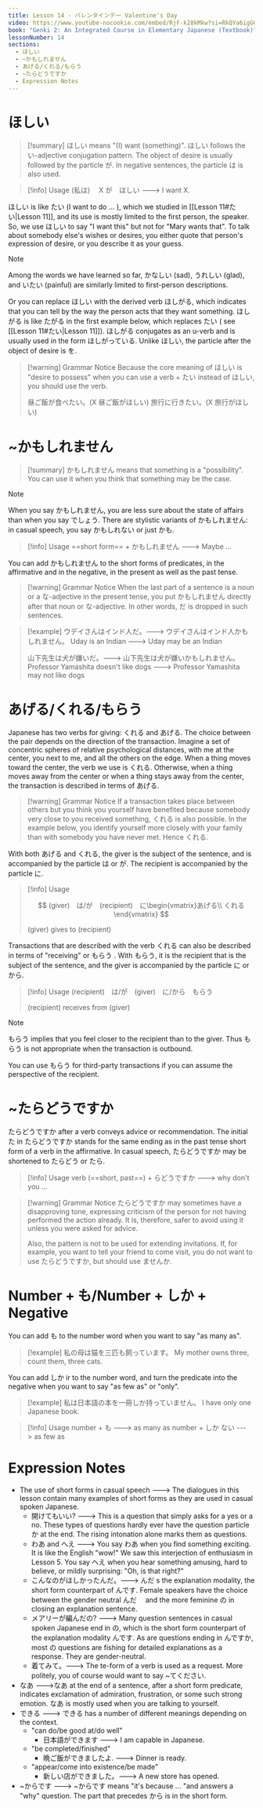 ```yaml
---
title: Lesson 14 - バレンタインデー Valentine's Day
video: https://www.youtube-nocookie.com/embed/RjF-k28kMkw?si=RkQYa6igGGrFpkFI
book: "Genki 2: An Integrated Course in Elementary Japanese (Textbook)"
lessonNumber: 14
sections:
  - ほしい
  - ~かもしれません
  - あげる/くれる/もらう
  - ~たらどうですか
  - Expression Notes
---
```


# ほしい

> [!summary]
> ほしい means "(I) want (something)". ほしい follows the い-adjective conjugation pattern. The object of desire is usually followed by the particle が. In negative sentences, the particle は is also used.

> [!info] Usage
> (私は)　 X が　ほしい ---> I want X.

ほしい is like たい (I want to do ... ), which we studied in [[Lesson 11#たい|Lesson 11]], and its use is mostly limited to the first person, the speaker. So, we use ほしい to say "I want this" but not for "Mary wants that". To talk about somebody else's wishes or desires, you either quote that person's expression of desire, or you describe it as your guess.

> [!note]
> Among the words we have learned so far, かなしい (sad), うれしい (glad), and いたい (painful) are similarly limited to first-person descriptions.

Or you can replace ほしい with the derived verb ほしがる, which indicates that you can tell by the way the person acts that they want something. ほしがる is like たがる in the first example below, which replaces たい ( see [[Lesson 11#たい|Lesson 11]]). ほしがる conjugates as an u-verb and is usually used in the form ほしがっている. Unlike ほしい, the particle after the object of desire is を.

> [!warning] Grammar Notice
> Because the core meaning of ほしい is "desire to possess" when you can use a verb + たい instead of ほしい, you should use the verb.
>
> 昼ご飯が食べたい。(X 昼ご飯がほしい)
> 旅行に行きたい。(X 旅行がほしい)

# ~かもしれません

> [!summary]
> かもしれません means that something is a "possibility". You can use it when you think that something may be the case.

> [!note]
> When you say かもしれません, you are less sure about the state of affairs than when you say でしょう. There are stylistic variants of かもしれません: in casual speech, you say かもしれない or just かも.

> [!info] Usage
> ==short form== + かもしれません ---> Maybe ...

You can add かもしれません to the short forms of predicates, in the affirmative and in the negative, in the present as well as the past tense.

> [!warning] Grammar Notice
> When the last part of a sentence is a noun or a な-adjective in the present tense, you put かもしれません directly after that noun or な-adjective. In other words, だ is dropped in such sentences.

> [!example]
> ウデイさんはインド人だ。---> ウデイさんはインド人かもしれません。
> Uday is an Indian ---> Uday may be an Indian
>
> 山下先生は犬が嫌いだ。---> 山下先生は犬が嫌いかもしれません。
> Professor Yamashita doesn't like dogs ---> Professor Yamashita may not like dogs

# あげる/くれる/もらう

Japanese has two verbs for giving: くれる and あげる. The choice between the pair depends on the direction of the transaction. Imagine a set of concentric spheres of relative psychological distances, with me at the center, you next to me, and all the others on the edge. When a thing moves toward the center, the verb we use is くれる. Otherwise, when a thing moves away from the center or when a thing stays away from the center, the transaction is described in terms of あげる.

> [!warning] Grammar Notice
> If a transaction takes place between others but you think you yourself have benefited because somebody very close to you received something, くれる is also possible. In the example below, you identify yourself more closely with your family than with somebody you have never met. Hence くれる.

With both あげる and くれる, the giver is the subject of the sentence, and is accompanied by the particle は or が. The recipient is accompanied by the particle に.

> [!info] Usage
>
> $$
> (giver)　は/が　(recipient)　に\begin{vmatrix}あげる\\
> くれる
> \end{vmatrix}
> $$
>
> (giver) gives to (recipient)

Transactions that are described with the verb くれる can also be described in terms of "receiving" or もらう . With もらう, it is the recipient that is the subject of the sentence, and the giver is accompanied by the particle に or から.

> [!info] Usage
> (recipient)　は/が　(giver)　に/から　もらう
>
> (recipient) receives from (giver)

> [!note]
> もらう implies that you feel closer to the recipient than to the giver. Thus もらう is not appropriate when the transaction is outbound.
>
> You can use もらう for third-party transactions if you can assume the perspective of the recipient.

# ~たらどうですか

たらどうですか after a verb conveys advice or recommendation. The initial た in たらどうですか stands for the same ending as in the past tense short form of a verb in the affirmative. In casual speech, たらどうですか may be shortened to たらどう or たら.

> [!info] Usage
> verb (==short, past==) + らどうですか ---> why don't you ...

> [!warning] Grammar Notice
> たらどうですか may sometimes have a disapproving tone, expressing criticism of the person for not having performed the action already. It is, therefore, safer to avoid using it unless you were asked for advice.
>
> Also, the pattern is not to be used for extending invitations. If, for example, you want to tell your friend to come visit, you do not want to use たらどうですか, but should use ませんか.

# Number + も/Number + しか + Negative

You can add も to the number word when you want to say "as many as".

> [!example]
> 私の母は猫を三匹も飼っています。
> My mother owns three, count them, three cats.

You can add しか ir to the number word, and turn the predicate into the negative when you want to say "as few as" or "only".

> [!example]
> 私は日本語の本を一冊しか持っていません。
> I have only one Japanese book.

> [!info] Usage
> number + も ---> as many as
> number + しか ない ---> as few as

# Expression Notes

- The use of short forms in casual speech ---> The dialogues in this lesson contain many examples of short forms as they are used in casual spoken Japanese.
  - 開けてもいい? ---> This is a question that simply asks for a yes or a no. These types of questions hardly ever have the question particle か at the end. The rising intonation alone marks them as questions.
  - わあ and へえ ---> You say わあ when you find something exciting. It is like the English "wow!" We saw this interjection of enthusiasm in Lesson 5. You say へえ when you hear something amusing, hard to believe, or mildly surprising: "Oh, is that right?"
  - こんなのがほしかったんだ。---> んだ s the explanation modality, the short form counterpart of んです. Female speakers have the choice between the gender neutral んだ　 and the more feminine の in closing an explanation sentence.
  - メアリーが編んだの? ---> Many question sentences in casual spoken Japanese end in の, which is the short form counterpart of the explanation modality んです. As are questions ending in んですか, most の questions are fishing for detailed explanations as a response. They are gender-neutral.
  - 着てみて。---> The te-form of a verb is used as a request. More politely, you of course would want to say ~てください.
- なあ --->なあ at the end of a sentence, after a short form predicate, indicates exclamation of admiration, frustration, or some such strong emotion. なあ is mostly used when you are talking to yourself.
- できる ---> できる has a number of different meanings depending on the context.
  - "can do/be good at/do well"
    - 日本語ができます ---> I am capable in Japanese.
  - "be completed/finished"
    - 晩ご飯ができましたよ. ---> Dinner is ready.
  - "appear/come into existence/be made"
    - 新しい店ができました。---> A new store has opened.
- ~からです ---> ~からです means "it's because ... "and answers a "why" question. The part that precedes から is in the short form.
